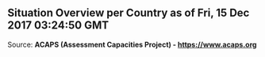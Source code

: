 ## Situation Overview per Country as of Fri, 15 Dec 2017 03:24:50 GMT

Source: **ACAPS (Assessment Capacities Project) - https://www.acaps.org**